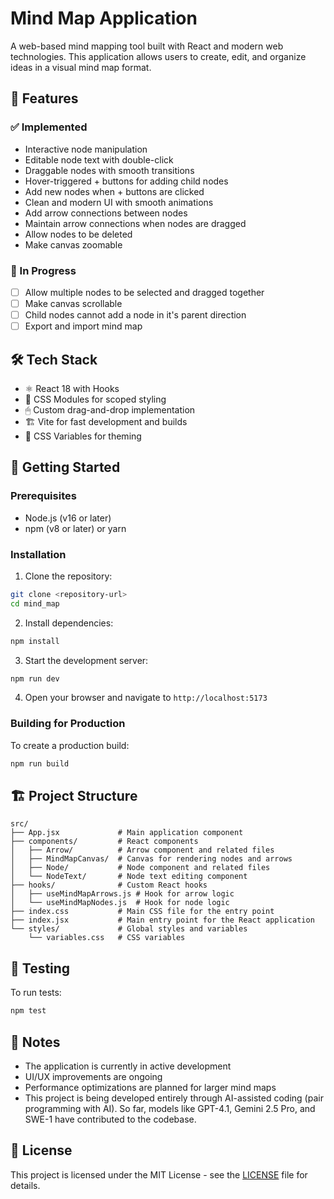 # Mind Map Application

A web-based mind mapping tool built with React and modern web technologies. This application allows users to create, edit, and organize ideas in a visual mind map format.

## 🚀 Features

### ✅ Implemented
- Interactive node manipulation
- Editable node text with double-click
- Draggable nodes with smooth transitions
- Hover-triggered + buttons for adding child nodes
- Add new nodes when + buttons are clicked
- Clean and modern UI with smooth animations
- Add arrow connections between nodes
- Maintain arrow connections when nodes are dragged
- Allow nodes to be deleted
- Make canvas zoomable

### 🚧 In Progress
- [ ] Allow multiple nodes to be selected and dragged together
- [ ] Make canvas scrollable
- [ ] Child nodes cannot add a node in it's parent direction
- [ ] Export and import mind map

## 🛠 Tech Stack

- ⚛️ React 18 with Hooks
- 🎨 CSS Modules for scoped styling
- 🖱 Custom drag-and-drop implementation
- 🏗 Vite for fast development and builds
- 🎨 CSS Variables for theming

## 🚀 Getting Started

### Prerequisites
- Node.js (v16 or later)
- npm (v8 or later) or yarn

### Installation

1. Clone the repository:
```bash
git clone <repository-url>
cd mind_map
```

2. Install dependencies:
```bash
npm install
```

3. Start the development server:
```bash
npm run dev
```

4. Open your browser and navigate to `http://localhost:5173`

### Building for Production

To create a production build:
```bash
npm run build
```

## 🏗 Project Structure

```
src/
├── App.jsx             # Main application component
├── components/         # React components
│   ├── Arrow/          # Arrow component and related files
│   ├── MindMapCanvas/  # Canvas for rendering nodes and arrows
│   ├── Node/           # Node component and related files
│   └── NodeText/       # Node text editing component
├── hooks/              # Custom React hooks
│   ├── useMindMapArrows.js # Hook for arrow logic
│   └── useMindMapNodes.js  # Hook for node logic
├── index.css           # Main CSS file for the entry point
├── index.jsx           # Main entry point for the React application
└── styles/             # Global styles and variables
    └── variables.css   # CSS variables
```

## 🧪 Testing

To run tests:
```bash
npm test
```

## 📝 Notes

- The application is currently in active development
- UI/UX improvements are ongoing
- Performance optimizations are planned for larger mind maps
- This project is being developed entirely through AI-assisted coding (pair programming with AI). So far, models like GPT-4.1, Gemini 2.5 Pro, and SWE-1 have contributed to the codebase.

## 📄 License

This project is licensed under the MIT License - see the [LICENSE](LICENSE) file for details.
